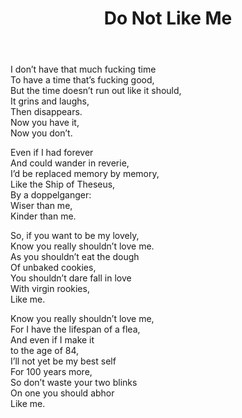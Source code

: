 ﻿---
title: Do Not Like Me
publish_date: 2018-09-09
draft: false
---

I don’t have that much fucking time  
To have a time that’s fucking good,  
But the time doesn’t run out like it should,  
It grins and laughs,  
Then disappears.  
Now you have it,  
Now you don’t.  

Even if I had forever  
And could wander in reverie,  
I’d be replaced memory by memory,  
Like the Ship of Theseus,  
By a doppelganger:  
Wiser than me,  
Kinder than me.  

So, if you want to be my lovely,  
Know you really shouldn’t love me.  
As you shouldn’t eat the dough  
Of unbaked cookies,  
You shouldn’t dare fall in love  
With virgin rookies,  
Like me.  

Know you really shouldn’t love me,  
For I have the lifespan of a flea,  
And even if I make it  
to the age of 84,  
I’ll not yet be my best self  
For 100 years more,  
So don’t waste your two blinks  
On one you should abhor  
Like me.  
